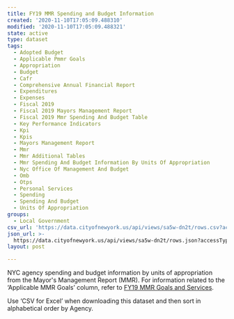 ```yaml
---
title: FY19 MMR Spending and Budget Information
created: '2020-11-10T17:05:09.488310'
modified: '2020-11-10T17:05:09.488321'
state: active
type: dataset
tags:
  - Adopted Budget
  - Applicable Pmmr Goals
  - Appropriation
  - Budget
  - Cafr
  - Comprehensive Annual Financial Report
  - Expenditures
  - Expenses
  - Fiscal 2019
  - Fiscal 2019 Mayors Management Report
  - Fiscal 2019 Mmr Spending And Budget Table
  - Key Performance Indicators
  - Kpi
  - Kpis
  - Mayors Management Report
  - Mmr
  - Mmr Additional Tables
  - Mmr Spending And Budget Information By Units Of Appropriation
  - Nyc Office Of Management And Budget
  - Omb
  - Otps
  - Personal Services
  - Spending
  - Spending And Budget
  - Units Of Appropriation
groups:
  - Local Government
csv_url: 'https://data.cityofnewyork.us/api/views/sa5w-dn2t/rows.csv?accessType=DOWNLOAD'
json_url: >-
  https://data.cityofnewyork.us/api/views/sa5w-dn2t/rows.json?accessType=DOWNLOAD
layout: post

---
```

NYC agency spending and budget information by units of appropriation from the 
Mayor's Management Report (MMR). For information related to the ‘Applicable MMR Goals’ column, refer to <a href="https://data.cityofnewyork.us/City-Government/FY19-MMR-Goals-and-Services/qe6k-pu9t">FY19 MMR Goals and Services</a>.

Use ‘CSV for Excel’ when downloading this dataset and then sort in alphabetical order by Agency.
